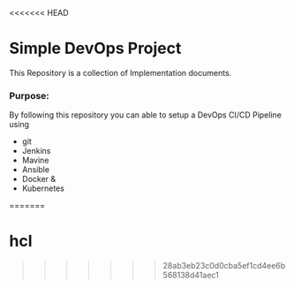 <<<<<<< HEAD
# Simple DevOps Project

This Repository is a collection of Implementation documents. 

### Purpose:
By following this repository you can able to setup a DevOps CI/CD Pipeline using
- git
- Jenkins
- Mavine
- Ansible
- Docker &
- Kubernetes

=======
# hcl
>>>>>>> 28ab3eb23c0d0cba5ef1cd4ee6b568138d41aec1
